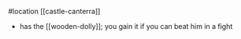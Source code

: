 #location [[castle-canterra]]
- has the [[wooden-dolly]]; you gain it if you can beat him in a fight